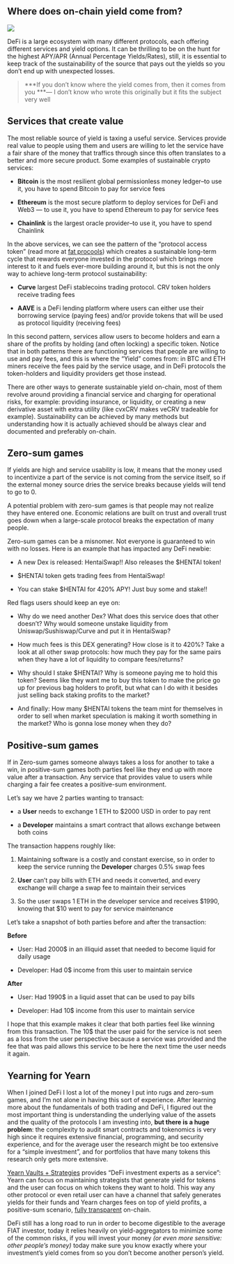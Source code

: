 
## Where does on-chain yield come from?

![](https://cdn-images-1.medium.com/max/2000/1*5O-H6NtVnFCbf9bq9qK6ew.png)

DeFi is a large ecosystem with many different protocols, each offering different services and yield options. It can be thrilling to be on the hunt for the highest APY/APR (Annual Percentage Yields/Rates), still, it is essential to keep track of the sustainability of the source that pays out the yields so you don’t end up with unexpected losses.
>  ***If you don’t know where the yield comes from, then it comes from you ***— I don’t know who wrote this originally but it fits the subject very well

## Services that create value

The most reliable source of yield is taxing a useful service. Services provide real value to people using them and users are willing to let the service have a fair share of the money that traffics through since this often translates to a better and more secure product. Some examples of sustainable crypto services:

* **Bitcoin** is the most resilient global permissionless money ledger–to use it, you have to spend Bitcoin to pay for service fees

* **Ethereum** is the most secure platform to deploy services for DeFi and Web3 — to use it, you have to spend Ethereum to pay for service fees

* **Chainlink** is the largest oracle provider–to use it, you have to spend Chainlink

In the above services, we can see the pattern of the “protocol access token” (read more at [fat procools](https://www.usv.com/writing/2016/08/fat-protocols/)) which creates a sustainable long-term cycle that rewards everyone invested in the protocol which brings more interest to it and fuels ever-more building around it, but this is not the only way to achieve long-term protocol sustainability:

* **Curve** largest DeFi stablecoins trading protocol. CRV token holders receive trading fees

* **AAVE** is a DeFi lending platform where users can either use their borrowing service (paying fees) and/or provide tokens that will be used as protocol liquidity (receiving fees)

In this second pattern, services allow users to become holders and earn a share of the profits by holding (and often locking) a specific token. Notice that in both patterns there are functioning services that people are willing to use and pay fees, and this is where the “Yield” comes from: in BTC and ETH miners receive the fees paid by the service usage, and in DeFi protocols the token-holders and liquidity providers get those instead.

There are other ways to generate sustainable yield on-chain, most of them revolve around providing a financial service and charging for operational risks, for example: providing insurance, or liquidity, or creating a new derivative asset with extra utility (like cvxCRV makes veCRV tradeable for example). Sustainability can be achieved by many methods but understanding how it is actually achieved should be always clear and documented and preferably on-chain.

## Zero-sum games

If yields are high and service usability is low, it means that the money used to incentivize a part of the service is not coming from the service itself, so if the external money source dries the service breaks because yields will tend to go to 0.

A potential problem with zero-sum games is that people may not realize they have entered one. Economic relations are built on trust and overall trust goes down when a large-scale protocol breaks the expectation of many people.

Zero-sum games can be a misnomer. Not everyone is guaranteed to win with no losses. Here is an example that has impacted any DeFi newbie:

* A new Dex is released: HentaiSwap!! Also releases the $HENTAI token!

* $HENTAI token gets trading fees from HentaiSwap!

* You can stake $HENTAI for 420% APY! Just buy some and stake!!

Red flags users should keep an eye on:

* Why do we need another Dex? What does this service does that other doesn’t? Why would someone unstake liquidity from Uniswap/Sushiswap/Curve and put it in HentaiSwap?

* How much fees is this DEX generating? How close is it to 420%? Take a look at all other swap protocols: how much they pay for the same pairs when they have a lot of liquidity to compare fees/returns?

* Why should I stake $HENTAI? Why is someone paying me to hold this token? Seems like they want me to buy this token to make the price go up for previous bag holders to profit, but what can I do with it besides just selling back staking profits to the market?

* And finally: How many $HENTAI tokens the team mint for themselves in order to sell when market speculation is making it worth something in the market? Who is gonna lose money when they do?

## Positive-sum games

If in Zero-sum games someone always takes a loss for another to take a win, in positive-sum games both parties feel like they end up with more value after a transaction. Any service that provides value to users while charging a fair fee creates a positive-sum environment.

Let’s say we have 2 parties wanting to transact:

* a **User** needs to exchange 1 ETH to $2000 USD in order to pay rent

* a **Developer** maintains a smart contract that allows exchange between both coins

The transaction happens roughly like:

 1. Maintaining software is a costly and constant exercise, so in order to keep the service running the **Developer** charges 0.5% swap fees

 2. **User** can’t pay bills with ETH and needs it converted, and every exchange will charge a swap fee to maintain their services

 3. So the user swaps 1 ETH in the developer service and receives $1990, knowing that $10 went to pay for service maintenance

Let’s take a snapshot of both parties before and after the transaction:

**Before**

* User: Had 2000$ in an illiquid asset that needed to become liquid for daily usage

* Developer: Had 0$ income from this user to maintain service

**After**

* User: Had 1990$ in a liquid asset that can be used to pay bills

* Developer: Had 10$ income from this user to maintain service

I hope that this example makes it clear that both parties feel like winning from this transaction. The 10$ that the user paid for the service is not seen as a loss from the user perspective because a service was provided and the fee that was paid allows this service to be here the next time the user needs it again.

## Yearning for Yearn

When I joined DeFi I lost a lot of the money I put into rugs and zero-sum games, and I’m not alone in having this sort of experience. After learning more about the fundamentals of both trading and DeFi, I figured out the most important thing is understanding the underlying value of the assets and the quality of the protocols I am investing into, **but there is a huge problem**: the complexity to audit smart contracts and tokenomics is very high since it requires extensive financial, programming, and security experience, and for the average user the research might be too extensive for a “simple investment”, and for portfolios that have many tokens this research only gets more extensive.

[Yearn Vaults + Strategies](https://medium.com/iearn/yearn-finance-explained-what-are-vaults-and-strategies-96970560432) provides “DeFi investment experts as a service”: Yearn can focus on maintaining strategists that generate yield for tokens and the user can focus on which tokens they want to hold. This way any other protocol or even retail user can have a channel that safely generates yields for their funds and Yearn charges fees on top of yield profits, a positive-sum scenario, [fully transparent](https://medium.com/iearn/diving-into-yearn-metrics-8c3fb0520927) on-chain.

DeFi still has a long road to run in order to become digestible to the average FIAT investor, today it relies heavily on yield-aggregators to minimize some of the common risks, if you will invest your money *(or even more sensitive: other people’s money)* today make sure you know exactly where your investment’s yield comes from so you don’t become another person’s yield.
